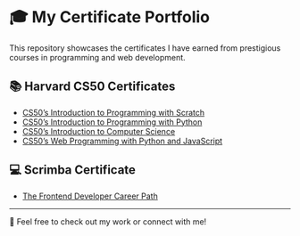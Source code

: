 # 🎓 My Certificate Portfolio

This repository showcases the certificates I have earned from prestigious courses in programming and web development.

## 📚 Harvard CS50 Certificates

- [CS50’s Introduction to Programming with Scratch](certificates/CS50-Scratch.pdf)
- [CS50’s Introduction to Programming with Python](certificates/CS50-Python.pdf)
- [CS50’s Introduction to Computer Science](certificates/CS50-Intro-CS.pdf)
- [CS50’s Web Programming with Python and JavaScript](certificates/CS50-Web.pdf)

## 💻 Scrimba Certificate

- [The Frontend Developer Career Path](certificates/Scrimba-Frontend.pdf)

---

🔗 Feel free to check out my work or connect with me!
